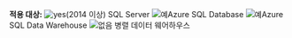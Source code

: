 <Token>**적용 대상:** ![yes](media/yes.png)(2014 이상) SQL Server ![예](media/yes.png)Azure SQL Database ![예](media/yes.png)Azure SQL Data Warehouse ![없음](media/no.png) 병렬 데이터 웨어하우스 </Token>